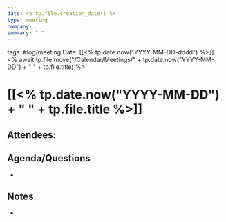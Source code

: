 ```yaml
---
date: <% tp.file.creation_date() %>
type: meeting
company: 
summary: " "
---
```

tags: #log/meeting 
Date: [[<% tp.date.now("YYYY-MM-DD-dddd") %>]]
<% await tp.file.move("/Calendar/Meetings/" + tp.date.now("YYYY-MM-DD") + " " + tp.file.title) %>
# [[<% tp.date.now("YYYY-MM-DD") + " " + tp.file.title %>]]

**Attendees**: 
- 

## Agenda/Questions
- 

## Notes
-